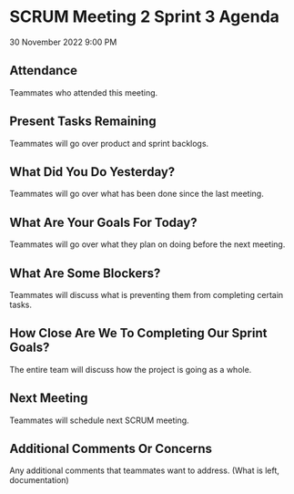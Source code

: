 # SCRUM Meeting 2 Sprint 3 Agenda
30 November 2022 9:00 PM

## Attendance
Teammates who attended this meeting.

## Present Tasks Remaining
Teammates will go over product and sprint backlogs.

## What Did You Do Yesterday?
Teammates will go over what has been done since the last meeting.

## What Are Your Goals For Today?
Teammates will go over what they plan on doing before the next meeting.

## What Are Some Blockers?
Teammates will discuss what is preventing them from completing certain tasks.

## How Close Are We To Completing Our Sprint Goals?
The entire team will discuss how the project is going as a whole.

## Next Meeting
Teammates will schedule next SCRUM meeting.

## Additional Comments Or Concerns
Any additional comments that teammates want to address.
(What is left, documentation)
